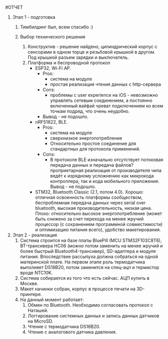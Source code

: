#ОТЧЕТ

1. Этап 1 - подготовка
	1. Тимбилдинг был, всем спасибо :)
		
	
	1. Выбор технического решения
		1. Конструктив - решение найдено, цилиндрический корпус с сенсорами в одном торце и резьбовой крышкой в другом. Под крышкой разъем зарядки и выключатель.
		1. Платформа и беспроводной протокол
			* ESP32, Wi-Fi AP.
				* Pros:
					* система на модуле
					* простая реализация чтения данных с http-сервера
				* Cons:
					* проблемы с user experience на iOS - невозможно управлять сетевым соединением, а постоянно включенный вайфай чреват подключением ко всем точкам подряд, что очень неудобно.
				* Вывод - не подошло.
			* nRF51822, BLE.
				* Pros:
					* система на модуле
					* сверхнизкое энергопотребление
					* Относительно простое соединение для стандартных для протокола применений.
				* Cons:
					* В протоколе BLE изначально отсутствует потоковая передача данных и передача файлов? проприетарная реализация от производителя чипа ведёт к изрядному усложнению как микрокода контроллера, так и кода мобильного приложения. Вывод - не подошло.
			* STM32, Bluetooth Classic (2.1, потом 4.0). Хорошо: отличная освоенность платформы сообществом, беспроблемная передача данных через serial over bluetooth, высокая производительность, низкая цена. Плохо: относительно высокое энергопотребление (может быть снижено за счет перехода на менее жручий процессор (с сохранением программной совместимости) и оптимизацию питания всего), удобство макетирования.
1. Этап 2 - реализация
	1. Система строится на базе платы BluePill (MCU STM32F103C8T6), BT-трансивера HC06 (можно потом заменить на менее жручий и более быстрый Bluetooth4-трансивер), SD-адаптера и модуля питания. Впоследствие рассыпуха должна собраться на одной материнской плате. На первом этапе роль термодатчика выполняет DS18B20, потом заменится на спец-ацп и термистор вроде NTC10K.
	1. Система собирается из того что есть сейчас. АЦП купить в Москве.
	1. Макет начинки собран, корпус в процессе печати на 3D-принтере.
	1. На данный момент работает:
		1. Обмен по Bluetooth. Необходимо согласовать протокол с Наташей.
		1. Логгирование системных данных и запись данных датчиков на MicroSD.
		1. Чтение с термодатчика DS18B20.
		1. Чтение с аналогового датчика давления.

